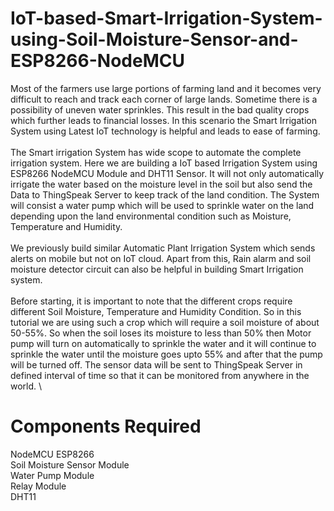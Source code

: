 # IoT-based-Smart-Irrigation-System-using-Soil-Moisture-Sensor-and-ESP8266-NodeMCU
Most of the farmers use large portions of farming land and it becomes very difficult to reach and track each corner of large lands. Sometime there is a possibility of uneven water sprinkles. This result in the bad quality crops which further leads to financial losses. In this scenario the Smart Irrigation System using Latest IoT technology is helpful and leads to ease of farming. \
 \
The Smart irrigation System has wide scope to automate the complete irrigation system. Here we are building a IoT based Irrigation System using ESP8266 NodeMCU Module and DHT11 Sensor. It will not only automatically irrigate the water based on the moisture level in the soil but also send the Data to ThingSpeak Server to keep track of the land condition. The System will consist a water pump which will be used to sprinkle water on the land depending upon the land environmental condition such as Moisture, Temperature and Humidity. \
 \
We previously build similar Automatic Plant Irrigation System which sends alerts on mobile but not on IoT cloud. Apart from this, Rain alarm and soil moisture detector circuit can also be helpful in building Smart Irrigation system. \
 \
Before starting, it is important to note that the different crops require different Soil Moisture, Temperature and Humidity Condition. So in this tutorial we are using such a crop which will require a soil moisture of about 50-55%. So when the soil loses its moisture to less than 50% then Motor pump will turn on automatically to sprinkle the water and it will continue to sprinkle the water until the moisture goes upto 55% and after that the pump will be turned off. The sensor data will be sent to ThingSpeak Server in defined interval of time so that it can be monitored from anywhere in the world. \

# Components Required
NodeMCU ESP8266 \
Soil Moisture Sensor Module \
Water Pump Module \
Relay Module \
DHT11
